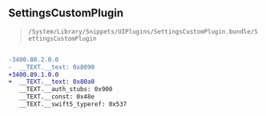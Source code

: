 ## SettingsCustomPlugin

> `/System/Library/Snippets/UIPlugins/SettingsCustomPlugin.bundle/SettingsCustomPlugin`

```diff

-3400.80.2.0.0
-  __TEXT.__text: 0x8090
+3400.89.1.0.0
+  __TEXT.__text: 0x80a0
   __TEXT.__auth_stubs: 0x900
   __TEXT.__const: 0x48e
   __TEXT.__swift5_typeref: 0x537

```
